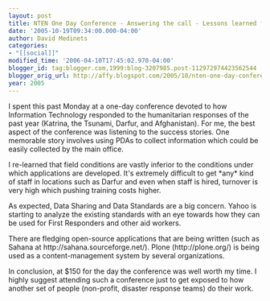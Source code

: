 ```yaml
---
layout: post
title: NTEN One Day Conference - Answering the call - Lessons learned from the Global ICT responses
date: '2005-10-19T09:34:00.000-04:00'
author: David Medinets
categories:
- "[[social]]"
modified_time: '2006-04-10T17:45:02.970-04:00'
blogger_id: tag:blogger.com,1999:blog-3207985.post-112972974423562544
blogger_orig_url: http://affy.blogspot.com/2005/10/nten-one-day-conference-answering-call.md
year: 2005
---
```


<p>I spent this past Monday at a one-day conference devoted to how Information Technology
    responded to the humanitarian responses of the past year (Katrina, the Tsunami, Darfur, and
    Afghanistan). For me, the best aspect of the conference was listening to the success stories. One memorable story
    involves using PDAs to collect information which could be easily collected by the main office.</p>


<p>I re-learned that field conditions are vastly inferior to the conditions under which applications are developed. It's
    extremely difficult to get *any* kind of staff in locations such as Darfur and even when staff is hired, turnover is
    very high which pushing training costs higher.</p>

<p>As expected, Data Sharing and Data Standards are a big concern. Yahoo is starting to analyze the existing standards
    with an eye towards how they can be used for First Responders and other aid workers.</p>

<p>There are fledging open-source applications that are being written (such as Sahana at
    http://sahana.sourceforge.net/). Plone (http://plone.org/) is being used as a content-management system by several
    organizations.</p>

<p>In conclusion, at $150 for the day the conference was well worth my time. I highly suggest attending such a
    conference just to get exposed to how another set of people (non-profit, disaster response teams) do their work.</p>